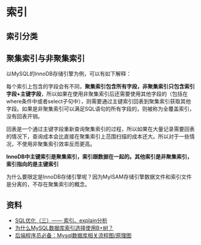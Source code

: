 # 索引

## 索引分类

## 聚集索引与非聚集索引

以MySQL的InnoDB存储引擎为例，可以有如下解释：

每个索引上包含的字段会有不同，**聚集索引包含所有字段，非聚集索引只包含索引字段+主键字段**，所以如果在使用非聚集索引后还需要使用其他字段的（包括在where条件中或者select子句中），则需要通过主键索引回表到聚集索引获取其他字段。如果是非聚集索引可以满足SQL语句的所有字段的，则被称为全覆盖索引，没有回表开销。

回表是一个通过主键字段重新查询聚集索引的过程，所以如果在大量记录需要回表的情况下，查询成本会比直接在聚集索引上范围扫描的成本还大。所以对于一些情况，不使用非聚集索引效率反而更高。

**InnoDB中主键索引是聚集索引，索引跟数据在一起的。其他索引是非聚集索引，索引指向的是主键索引**

为什么要限定是InnoDB存储引擎呢？因为MyISAM存储引擎数据文件和索引文件是分离的，不存在聚集索引的概念。

## 资料

- [SQL优化（三）—— 索引、explain分析](https://www.cnblogs.com/gdwkong/articles/8505125.html)
- [为什么MySQL数据库索引选择使用B+树？](https://mp.weixin.qq.com/s?__biz=MzI1NDQ3MjQxNA==&mid=2247485383&idx=1&sn=0e0ceaf484054850be559cefa86c5298&chksm=e9c5fe76deb27760f41928f683bdf63cbddeda3e4e6bfb7a55bb9a2f15598f9b41895027471a&scene=21#wechat_redirect)
- [后端程序员必备：Mysql数据库相关流程图/原理图](https://cloud.tencent.com/developer/article/1528556)